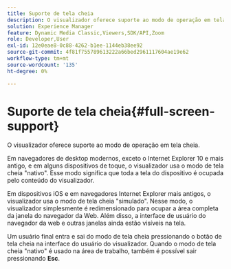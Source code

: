 ```yaml
---
title: Suporte de tela cheia
description: O visualizador oferece suporte ao modo de operação em tela cheia.
solution: Experience Manager
feature: Dynamic Media Classic,Viewers,SDK/API,Zoom
role: Developer,User
exl-id: 12e0eae8-0c88-4262-b1ee-1144eb38ee92
source-git-commit: 4f81f755789613222a66bed2961117604ae19e62
workflow-type: tm+mt
source-wordcount: '135'
ht-degree: 0%

---
```


# Suporte de tela cheia{#full-screen-support}

O visualizador oferece suporte ao modo de operação em tela cheia.

Em navegadores de desktop modernos, exceto o Internet Explorer 10 e mais antigo, e em alguns dispositivos de toque, o visualizador usa o modo de tela cheia &quot;nativo&quot;. Esse modo significa que toda a tela do dispositivo é ocupada pelo conteúdo do visualizador.

Em dispositivos iOS e em navegadores Internet Explorer mais antigos, o visualizador usa o modo de tela cheia &quot;simulado&quot;. Nesse modo, o visualizador simplesmente é redimensionado para ocupar a área completa da janela do navegador da Web. Além disso, a interface de usuário do navegador da web e outras janelas ainda estão visíveis na tela.

Um usuário final entra e sai do modo de tela cheia pressionando o botão de tela cheia na interface do usuário do visualizador. Quando o modo de tela cheia &quot;nativo&quot; é usado na área de trabalho, também é possível sair pressionando **Esc**.
